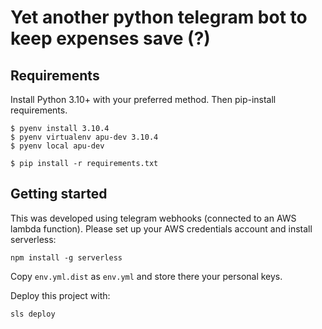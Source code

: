 # Yet another python telegram bot to keep expenses save (?)

## Requirements

Install Python 3.10+ with your preferred method. Then pip-install requirements.

```
$ pyenv install 3.10.4
$ pyenv virtualenv apu-dev 3.10.4
$ pyenv local apu-dev

$ pip install -r requirements.txt
```

## Getting started

This was developed using telegram webhooks (connected to an AWS lambda function). Please set up your AWS credentials account and install serverless:

```
npm install -g serverless
```

Copy `env.yml.dist` as `env.yml` and store there your personal keys.

Deploy this project with:

```
sls deploy
```
